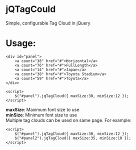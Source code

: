 jQTagCould
================

Simple, configurable Tag Cloud in jQuery

Usage:
=======

	<div id="panel">				
		<a count="38" href="#">Horizontal</a>
		<a count="76" href="#">FullLength</a>
		<a count="14" href="#">Japan</a>
		<a count="38" href="#">Toyota Stadium</a>
		<a count="59" href="#">Toyota</a>
	</div>
	
	<script>
		$("#panel").jqTagCloud({ maxSize:30, minSize:12 });
	</script>
	
<b>maxSize</b>: Maximum font size to use
<br>
<b>minSize</b>: Minimum font size to use
<br>
Multiple tag clouds can be used on same page. For example:

	<script>
		$("#panel").jqTagCloud({ maxSize:30, minSize:12 });
		$("#panel2").jqTagCloud({ maxSize:35, minSize:10 });
	</script>